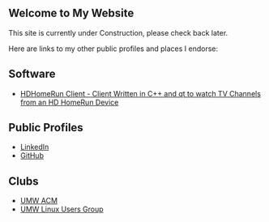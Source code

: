 ## Welcome to My Website

This site is currently under Construction, please check back later.

Here are links to my other public profiles and places I endorse:

## Software

- [HDHomeRun Client - Client Written in C++ and qt to watch TV Channels from an HD HomeRun Device](https://github.com/scoronado12/hdhomerun-gui)


## Public Profiles

- [LinkedIn](https://linkedin.com/in/scoronado12)
- [GitHub](https://github.com/scoronado12)


## Clubs

- [UMW ACM](https://umw-acm.org)
- [UMW Linux Users Group](https://umwlug.github.io)
